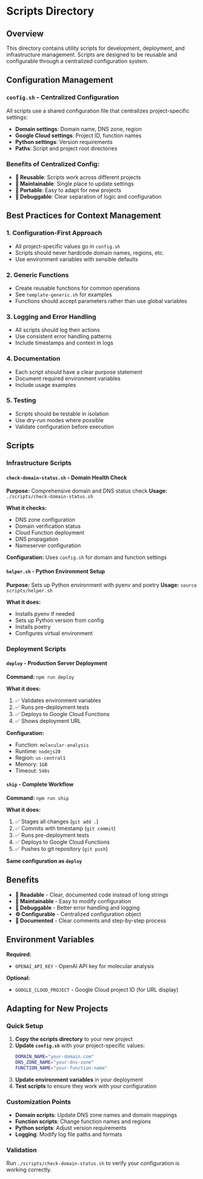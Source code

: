 # Scripts Directory

## Overview
This directory contains utility scripts for development, deployment, and infrastructure management. Scripts are designed to be reusable and configurable through a centralized configuration system.

## Configuration Management

### `config.sh` - Centralized Configuration
All scripts use a shared configuration file that centralizes project-specific settings:

- **Domain settings**: Domain name, DNS zone, region
- **Google Cloud settings**: Project ID, function names
- **Python settings**: Version requirements
- **Paths**: Script and project root directories

### Benefits of Centralized Config:
- **🔧 Reusable**: Scripts work across different projects
- **📝 Maintainable**: Single place to update settings
- **🚀 Portable**: Easy to adapt for new projects
- **🐛 Debuggable**: Clear separation of logic and configuration

## Best Practices for Context Management

### 1. **Configuration-First Approach**
- All project-specific values go in `config.sh`
- Scripts should never hardcode domain names, regions, etc.
- Use environment variables with sensible defaults

### 2. **Generic Functions**
- Create reusable functions for common operations
- See `template-generic.sh` for examples
- Functions should accept parameters rather than use global variables

### 3. **Logging and Error Handling**
- All scripts should log their actions
- Use consistent error handling patterns
- Include timestamps and context in logs

### 4. **Documentation**
- Each script should have a clear purpose statement
- Document required environment variables
- Include usage examples

### 5. **Testing**
- Scripts should be testable in isolation
- Use dry-run modes where possible
- Validate configuration before execution

## Scripts

### Infrastructure Scripts

#### `check-domain-status.sh` - Domain Health Check
**Purpose:** Comprehensive domain and DNS status check
**Usage:** `./scripts/check-domain-status.sh`

**What it checks:**
- DNS zone configuration
- Domain verification status
- Cloud Function deployment
- DNS propagation
- Nameserver configuration

**Configuration:** Uses `config.sh` for domain and function settings

#### `helper.sh` - Python Environment Setup
**Purpose:** Sets up Python environment with pyenv and poetry
**Usage:** `source scripts/helper.sh`

**What it does:**
- Installs pyenv if needed
- Sets up Python version from config
- Installs poetry
- Configures virtual environment

### Deployment Scripts

#### `deploy` - Production Server Deployment
**Command:** `npm run deploy`

**What it does:**
1. ✅ Validates environment variables
2. ✅ Runs pre-deployment tests
3. ✅ Deploys to Google Cloud Functions
4. ✅ Shows deployment URL

**Configuration:**
- Function: `molecular-analysis`
- Runtime: `nodejs20`
- Region: `us-central1`
- Memory: `1GB`
- Timeout: `540s`

#### `ship` - Complete Workflow
**Command:** `npm run ship`

**What it does:**
1. ✅ Stages all changes (`git add .`)
2. ✅ Commits with timestamp (`git commit`)
3. ✅ Runs pre-deployment tests
4. ✅ Deploys to Google Cloud Functions
5. ✅ Pushes to git repository (`git push`)

**Same configuration as `deploy`**

## Benefits

- **📖 Readable** - Clear, documented code instead of long strings
- **🔧 Maintainable** - Easy to modify configuration
- **🐛 Debuggable** - Better error handling and logging
- **⚙️ Configurable** - Centralized configuration object
- **📝 Documented** - Clear comments and step-by-step process

## Environment Variables

**Required:**
- `OPENAI_API_KEY` - OpenAI API key for molecular analysis

**Optional:**
- `GOOGLE_CLOUD_PROJECT` - Google Cloud project ID (for URL display)

## Adapting for New Projects

### Quick Setup
1. **Copy the scripts directory** to your new project
2. **Update `config.sh`** with your project-specific values:
   ```bash
   DOMAIN_NAME="your-domain.com"
   DNS_ZONE_NAME="your-dns-zone"
   FUNCTION_NAME="your-function-name"
   ```
3. **Update environment variables** in your deployment
4. **Test scripts** to ensure they work with your configuration

### Customization Points
- **Domain scripts**: Update DNS zone names and domain mappings
- **Function scripts**: Change function names and regions
- **Python scripts**: Adjust version requirements
- **Logging**: Modify log file paths and formats

### Validation
Run `./scripts/check-domain-status.sh` to verify your configuration is working correctly. 
